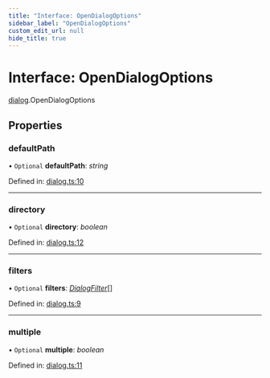 ```yaml
---
title: "Interface: OpenDialogOptions"
sidebar_label: "OpenDialogOptions"
custom_edit_url: null
hide_title: true
---
```


# Interface: OpenDialogOptions

[dialog](../modules/dialog.md).OpenDialogOptions

## Properties

### defaultPath

• `Optional` **defaultPath**: *string*

Defined in: [dialog.ts:10](https://github.com/tauri-apps/tauri/blob/b9cbaad4/api/src/dialog.ts#L10)

___

### directory

• `Optional` **directory**: *boolean*

Defined in: [dialog.ts:12](https://github.com/tauri-apps/tauri/blob/b9cbaad4/api/src/dialog.ts#L12)

___

### filters

• `Optional` **filters**: [*DialogFilter*](dialog.dialogfilter.md)[]

Defined in: [dialog.ts:9](https://github.com/tauri-apps/tauri/blob/b9cbaad4/api/src/dialog.ts#L9)

___

### multiple

• `Optional` **multiple**: *boolean*

Defined in: [dialog.ts:11](https://github.com/tauri-apps/tauri/blob/b9cbaad4/api/src/dialog.ts#L11)
